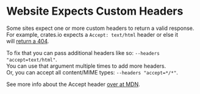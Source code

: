# Website Expects Custom Headers

Some sites expect one or more custom headers to return a valid response. \
For example, crates.io expects a `Accept: text/html` header or else it \
will [return a 404](https://github.com/rust-lang/crates.io/issues/788).

To fix that you can pass additional headers like so: `--headers "accept=text/html"`. \
You can use that argument multiple times to add more headers. \
Or, you can accept all content/MIME types: `--headers "accept=*/*"`.

See more info about the Accept header
[over at MDN](https://developer.mozilla.org/en-US/docs/Web/HTTP/Headers/Accept).
